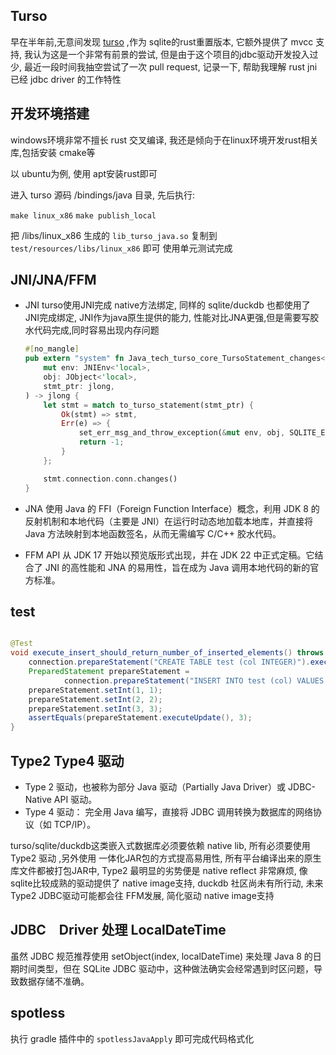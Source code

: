 ## Turso

早在半年前,无意间发现 [turso](https://github.com/tursodatabase/turso) ,作为 sqlite的rust重置版本, 它额外提供了 mvcc 支持,
我认为这是一个非常有前景的尝试, 但是由于这个项目的jdbc驱动开发投入过少, 最近一段时间我抽空尝试了一次 pull request, 记录一下,
帮助我理解 rust jni已经 jdbc driver 的工作特性

## 开发环境搭建

windows环境非常不擅长 rust 交叉编译, 我还是倾向于在linux环境开发rust相关库,包括安装 cmake等

以 ubuntu为例, 使用 apt安装rust即可

进入 turso 源码 /bindings/java 目录,
先后执行:

`make linux_x86`
`make publish_local`

把 /libs/linux_x86 生成的 `lib_turso_java.so`
复制到 `test/resources/libs/linux_x86` 即可 使用单元测试完成

## JNI/JNA/FFM

- JNI
  turso使用JNI完成 native方法绑定, 同样的 sqlite/duckdb 也都使用了 JNI完成绑定,
  JNI作为java原生提供的能力, 性能对比JNA更强,但是需要写胶水代码完成,同时容易出现内存问题

    ```rust
    #[no_mangle]
    pub extern "system" fn Java_tech_turso_core_TursoStatement_changes<'local>(
        mut env: JNIEnv<'local>,
        obj: JObject<'local>,
        stmt_ptr: jlong,
    ) -> jlong {
        let stmt = match to_turso_statement(stmt_ptr) {
            Ok(stmt) => stmt,
            Err(e) => {
                set_err_msg_and_throw_exception(&mut env, obj, SQLITE_ERROR, e.to_string());
                return -1;
            }
        };
    
        stmt.connection.conn.changes()
    }
    ```

- JNA
  使用 Java 的 FFI（Foreign Function Interface）概念，利用 JDK 8 的反射机制和本地代码（主要是 JNI）在运行时动态地加载本地库，并直接将
  Java 方法映射到本地函数签名，从而无需编写 C/C++ 胶水代码。
- FFM
  API 从 JDK 17 开始以预览版形式出现，并在 JDK 22 中正式定稿。它结合了 JNI 的高性能和 JNA 的易用性，旨在成为 Java
  调用本地代码的新的官方标准。

## test

```java

@Test
void execute_insert_should_return_number_of_inserted_elements() throws Exception {
    connection.prepareStatement("CREATE TABLE test (col INTEGER)").execute();
    PreparedStatement prepareStatement =
            connection.prepareStatement("INSERT INTO test (col) VALUES (?), (?), (?)");
    prepareStatement.setInt(1, 1);
    prepareStatement.setInt(2, 2);
    prepareStatement.setInt(3, 3);
    assertEquals(prepareStatement.executeUpdate(), 3);
}

```

## Type2 Type4 驱动

- Type 2 驱动，也被称为部分 Java 驱动（Partially Java Driver）或 JDBC-Native API 驱动。
- Type 4 驱动： 完全用 Java 编写，直接将 JDBC 调用转换为数据库的网络协议（如 TCP/IP）。

turso/sqlite/duckdb这类嵌入式数据库必须要依赖 native lib, 所有必须要使用 Type2 驱动 ,另外使用 一体化JAR包的方式提高易用性,
所有平台编译出来的原生库文件都被打包JAR中, Type2 最明显的劣势便是 native reflect 非常麻烦, 像 sqlite比较成熟的驱动提供了
native image支持, duckdb 社区尚未有所行动, 未来Type2 JDBC驱动可能都会往 FFM发展, 简化驱动 native image支持

## JDBC　Driver 处理 LocalDateTime

虽然 JDBC 规范推荐使用 setObject(index, localDateTime) 来处理 Java 8 的日期时间类型，但在 SQLite JDBC
驱动中，这种做法确实会经常遇到时区问题，导致数据存储不准确。

## spotless

执行 gradle 插件中的  `spotlessJavaApply` 即可完成代码格式化